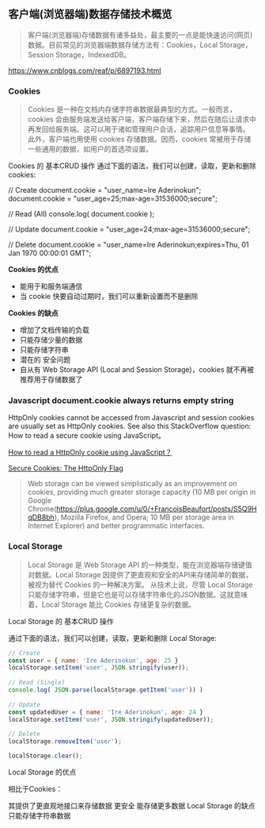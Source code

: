## 客户端(浏览器端)数据存储技术概览
> 客户端(浏览器端)存储数据有诸多益处，最主要的一点是能快速访问(网页)数据。目前常见的浏览器端数据存储方法有：Cookies，Local Storage，Session Storage，IndexedDB。

https://www.cnblogs.com/reaf/p/6897193.html

### Cookies
> Cookies 是一种在文档内存储字符串数据最典型的方式。一般而言，cookies 会由服务端发送给客户端，客户端存储下来，然后在随后让请求中再发回给服务端。这可以用于诸如管理用户会话，追踪用户信息等事情。
此外，客户端也用使用 cookies 存储数据。因而，cookies 常被用于存储一些通用的数据，如用户的首选项设置。

Cookies 的 基本CRUD 操作
通过下面的语法，我们可以创建，读取，更新和删除 cookies:

// Create 
document.cookie = "user_name=Ire Aderinokun";   
document.cookie = "user_age=25;max-age=31536000;secure"; 

// Read (All) 
console.log( document.cookie ); 
 
// Update 
document.cookie = "user_age=24;max-age=31536000;secure";  
 
// Delete 
document.cookie = "user_name=Ire Aderinokun;expires=Thu, 01 Jan 1970 00:00:01 GMT"; 

**Cookies 的优点**

* 能用于和服务端通信
* 当 cookie 快要自动过期时，我们可以重新设置而不是删除

**Cookies 的缺点**

* 增加了文档传输的负载
* 只能存储少量的数据
* 只能存储字符串
* 潜在的 安全问题
* 自从有 Web Storage API (Local and Session Storage)，cookies 就不再被推荐用于存储数据了

### Javascript document.cookie always returns empty string
HttpOnly cookies cannot be accessed from Javascript and session cookies are usually set as HttpOnly cookies. See also this StackOverflow question: How to read a secure cookie using JavaScript。

[How to read a HttpOnly cookie using JavaScript？](https://stackoverflow.com/questions/8064318/how-to-read-a-httponly-cookie-using-javascript)


[Secure Cookies: The HttpOnly Flag](https://securitymusings.com/article/909/secure-cookies-the-httponly-flag)




> Web storage can be viewed simplistically as an improvement on cookies, providing much greater storage capacity (10 MB per origin in Google Chrome(https://plus.google.com/u/0/+FrancoisBeaufort/posts/S5Q9HqDB8bh), Mozilla Firefox, and Opera; 10 MB per storage area in Internet Explorer) and better programmatic interfaces.

### Local Storage
> Local Storage 是 Web Storage API 的一种类型，能在浏览器端存储键值对数据。Local Storage 因提供了更直观和安全的API来存储简单的数据，被视为替代 Cookies 的一种解决方案。
从技术上说，尽管 Local Storage 只能存储字符串，但是它也是可以存储字符串化的JSON数据。这就意味着，Local Storage 能比 Cookies 存储更复杂的数据。

Local Storage 的 基本CRUD 操作

通过下面的语法，我们可以创建，读取，更新和删除 Local Storage:
```js
// Create 
const user = { name: 'Ire Aderinokun', age: 25 }   
localStorage.setItem('user', JSON.stringify(user)); 
 
// Read (Single) 
console.log( JSON.parse(localStorage.getItem('user')) )  
 
// Update 
const updatedUser = { name: 'Ire Aderinokun', age: 24 }   
localStorage.setItem('user', JSON.stringify(updatedUser)); 
 
// Delete 
localStorage.removeItem('user');  

localStorage.clear();
```
Local Storage 的优点

相比于Cookies：

其提供了更直观地接口来存储数据
更安全
能存储更多数据
Local Storage 的缺点
只能存储字符串数据



